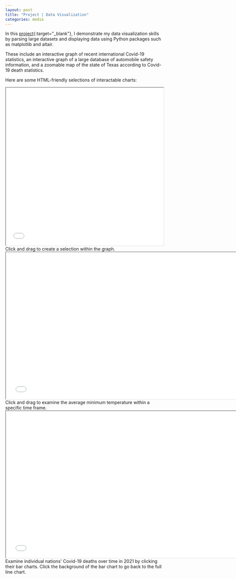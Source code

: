 ```yaml
---
layout: post
title: "Project | Data Visualization"
categories: media
---
```




In this [project](/assets/PortfolioDataViz.ipynb){:target="_blank"}, I demonstrate my data visualization skills by parsing large datasets and displaying data using Python packages such as matplotlib and altair.

These include an interactive graph of recent international Covid-19 statistics, an interactive graph of a large database of automobile safety information, and a zoomable map of the state of Texas according to Covid-19 death statistics. 

Here are some HTML-friendly selections of interactable charts:

<iframe src="/assets/CarSelector.html" Height = "500" Width = "500" ></iframe>
Click and drag to create a selection within the graph.
<iframe src="/assets/WeatherChart.html" Height = "465" Width = "750" ></iframe>
Click and drag to examine the average minimum temperature within a specific time frame.
<iframe src="/assets/CovidChart.html" Height = "465" Width = "750" ></iframe>
Examine individual nations' Covid-19 deaths over time in 2021 by clicking their bar charts. Click the background of the bar chart to go back to the full line chart. 
